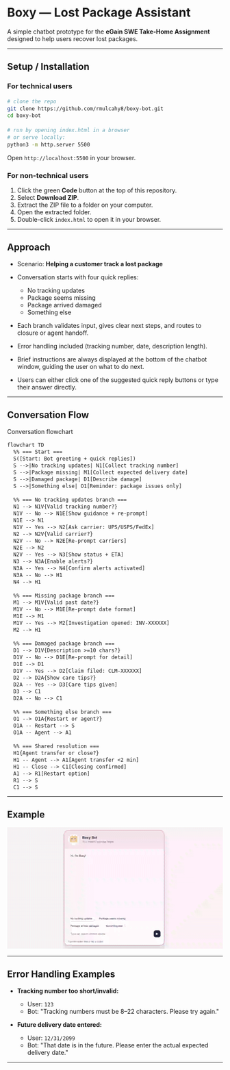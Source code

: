 # Boxy — Lost Package Assistant

A simple chatbot prototype for the **eGain SWE Take‑Home Assignment** designed to help users recover lost packages.

---

## Setup / Installation

### For technical users

```bash
# clone the repo
git clone https://github.com/rmulcahy8/boxy-bot.git
cd boxy-bot

# run by opening index.html in a browser
# or serve locally:
python3 -m http.server 5500
```

Open `http://localhost:5500` in your browser.

### For non-technical users

1. Click the green **Code** button at the top of this repository.
2. Select **Download ZIP**.
3. Extract the ZIP file to a folder on your computer.
4. Open the extracted folder.
5. Double-click `index.html` to open it in your browser.

---

## Approach

* Scenario: **Helping a customer track a lost package**
* Conversation starts with four quick replies:

  * No tracking updates
  * Package seems missing
  * Package arrived damaged
  * Something else
* Each branch validates input, gives clear next steps, and routes to closure or agent handoff.
* Error handling included (tracking number, date, description length).
* Brief instructions are always displayed at the bottom of the chatbot window, guiding the user on what to do next.
* Users can either click one of the suggested quick reply buttons or type their answer directly.

---

## Conversation Flow

Conversation flowchart

```mermaid
flowchart TD
  %% === Start ===
  S([Start: Bot greeting + quick replies])
  S -->|No tracking updates| N1[Collect tracking number]
  S -->|Package missing| M1[Collect expected delivery date]
  S -->|Damaged package| D1[Describe damage]
  S -->|Something else| O1[Reminder: package issues only]

  %% === No tracking updates branch ===
  N1 --> N1V{Valid tracking number?}
  N1V -- No --> N1E[Show guidance + re-prompt]
  N1E --> N1
  N1V -- Yes --> N2[Ask carrier: UPS/USPS/FedEx]
  N2 --> N2V{Valid carrier?}
  N2V -- No --> N2E[Re-prompt carriers]
  N2E --> N2
  N2V -- Yes --> N3[Show status + ETA]
  N3 --> N3A{Enable alerts?}
  N3A -- Yes --> N4[Confirm alerts activated]
  N3A -- No --> H1
  N4 --> H1

  %% === Missing package branch ===
  M1 --> M1V{Valid past date?}
  M1V -- No --> M1E[Re-prompt date format]
  M1E --> M1
  M1V -- Yes --> M2[Investigation opened: INV-XXXXXX]
  M2 --> H1

  %% === Damaged package branch ===
  D1 --> D1V{Description >=10 chars?}
  D1V -- No --> D1E[Re-prompt for detail]
  D1E --> D1
  D1V -- Yes --> D2[Claim filed: CLM-XXXXXX]
  D2 --> D2A{Show care tips?}
  D2A -- Yes --> D3[Care tips given]
  D3 --> C1
  D2A -- No --> C1

  %% === Something else branch ===
  O1 --> O1A{Restart or agent?}
  O1A -- Restart --> S
  O1A -- Agent --> A1

  %% === Shared resolution ===
  H1{Agent transfer or close?}
  H1 -- Agent --> A1[Agent transfer <2 min]
  H1 -- Close --> C1[Closing confirmed]
  A1 --> R1[Restart option]
  R1 --> S
  C1 --> S

```

---

## Example


![Gif didn't load properly.](./boxy.gif)


---

## Error Handling Examples

* **Tracking number too short/invalid:**

  * User: `123`
  * Bot: "Tracking numbers must be 8–22 characters. Please try again."

* **Future delivery date entered:**

  * User: `12/31/2099`
  * Bot: "That date is in the future. Please enter the actual expected delivery date."

---
